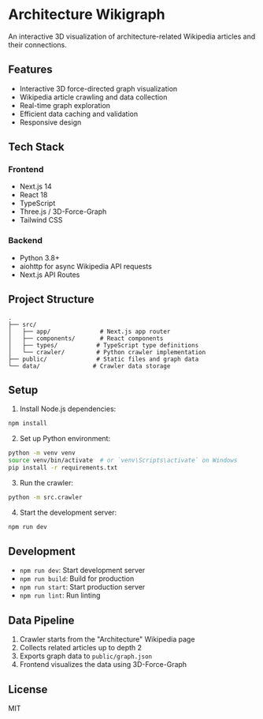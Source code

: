 # Architecture Wikigraph

An interactive 3D visualization of architecture-related Wikipedia articles and their connections.

## Features

- Interactive 3D force-directed graph visualization
- Wikipedia article crawling and data collection
- Real-time graph exploration
- Efficient data caching and validation
- Responsive design

## Tech Stack

### Frontend
- Next.js 14
- React 18
- TypeScript
- Three.js / 3D-Force-Graph
- Tailwind CSS

### Backend
- Python 3.8+
- aiohttp for async Wikipedia API requests
- Next.js API Routes

## Project Structure

```
.
├── src/
│   ├── app/              # Next.js app router
│   ├── components/       # React components
│   ├── types/           # TypeScript type definitions
│   └── crawler/         # Python crawler implementation
├── public/              # Static files and graph data
└── data/               # Crawler data storage
```

## Setup

1. Install Node.js dependencies:
```bash
npm install
```

2. Set up Python environment:
```bash
python -m venv venv
source venv/bin/activate  # or `venv\Scripts\activate` on Windows
pip install -r requirements.txt
```

3. Run the crawler:
```bash
python -m src.crawler
```

4. Start the development server:
```bash
npm run dev
```

## Development

- `npm run dev`: Start development server
- `npm run build`: Build for production
- `npm run start`: Start production server
- `npm run lint`: Run linting

## Data Pipeline

1. Crawler starts from the "Architecture" Wikipedia page
2. Collects related articles up to depth 2
3. Exports graph data to `public/graph.json`
4. Frontend visualizes the data using 3D-Force-Graph

## License

MIT 
